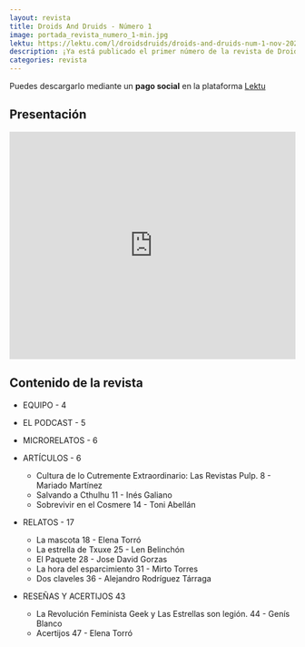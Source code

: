 ```yaml
---
layout: revista
title: Droids And Druids - Número 1
image: portada_revista_numero_1-min.jpg
lektu: https://lektu.com/l/droidsdruids/droids-and-druids-num-1-nov-2020/15220
description: ¡Ya está publicado el primer número de la revista de Droids And Druids!
categories: revista
---
```


Puedes descargarlo mediante un **pago social** en la plataforma [Lektu](https://lektu.com/l/droidsdruids/droids-and-druids-num-1-nov-2020/15220)

## Presentación

<iframe width="100%" height="400px" src="https://www.youtube.com/embed/x_qatd5u2mU" frameborder="0" allow="accelerometer; autoplay; clipboard-write; encrypted-media; gyroscope; picture-in-picture" allowfullscreen></iframe>

## Contenido de la revista

* EQUIPO - 4
* EL PODCAST - 5
* MICRORELATOS - 6
* ARTÍCULOS - 6
    * Cultura de lo Cutremente Extraordinario: Las Revistas Pulp. 8 - Mariado Martínez
    * Salvando a Cthulhu 11 - Inés Galiano
    * Sobrevivir en el Cosmere 14 - Toni Abellán

* RELATOS - 17
    * La mascota 18 - Elena Torró
    * La estrella de Txuxe 25 - Len Belinchón
    * El Paquete 28 - Jose David Gorzas
    * La hora del esparcimiento 31 - Mirto Torres
    * Dos claveles 36 - Alejandro Rodríguez Tárraga

* RESEÑAS Y ACERTIJOS 43
    * La Revolución Feminista Geek y Las Estrellas son legión. 44 - Genís Blanco
    * Acertijos 47 - Elena Torró
